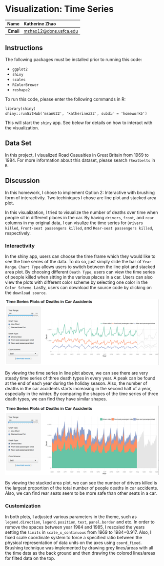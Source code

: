 Visualization: Time Series
==============================

| **Name**  | Katherine Zhao  |
|----------:|:-------------|
| **Email** | mzhao12@dons.usfca.edu |

## Instructions ##

The following packages must be installed prior to running this code:

- `ggplot2`
- `shiny`
- `scales`
- `RColorBrewer`
- `reshape2`

To run this code, please enter the following commands in R:

```
library(shiny)
shiny::runGitHub('msan622', 'katherinez22', subdir = 'homework5')
```

This will start the `shiny` app. See below for details on how to interact with the visualization.

## Data Set ##

In this project, I visualized Road Casualties in Great Britain from 1969 to 1984. For more information about this dataset, please search `?Seatbelts` in `R`.


## Discussion ##

In this homework, I chose to implement Option 2: Interactive with brushing form of interactivity. Two techiniques I chose are line plot and stacked area plot. 

In this visualization, I tried to visualize the number of deaths over time when people sit in different places in the car. By having `drivers`, `front`, and `rear` columns in my original data, I can visulize the time series for `Drivers killed`, `Front-seat passengers killed`, and `Rear-seat passengers killed`, respectively.

### Interactivity ###

In the shiny app, users can choose the time frame which they would like to see the time series of the data. To do so, just simply slide the bar of `Year Range`. `Chart Type` allows users to switch between the line plot and stacked area plot. By choosing different `Death Type`, users can view the time series of people killed when sitting in the various places in a car. Users can also view the plots with different color scheme by selecting one color in the `Color Scheme`. Lastly, users can download the source code by clicking on the `download source`.

![Interactivity](lines.png)

By viewing the time series in line plot above, we can see there are very steady time series of three death types in every year. A peak can be found at the end of each year during the holiday season. Also, the number of deaths in the car accidents starts increasing in the second half of a year, especially in the winter. By comparing the shapes of the time series of three death types, we can find they have similar shapes. 

![Interactivity](areas.png)

By viewing the stacked area plot, we can see the number of drivers killed is the largest proportion of the total number of people deaths in car accidents. Also, we can find rear seats seem to be more safe than other seats in a car. 

### Customization ###

In both plots, I adjusted various parameters in the theme, such as `legend.direction`, `legend.position`, `text`, `panel.border` and etc. In order to remove the spaces between year 1984 and 1985, I rescaled the years setting the `limits` in `scale_x_continuous` from 1969 to 1984+0.917. Also, I fixed scale coordinate system to force a specified ratio between the physical representation of data units on the axes using `coord_fixed`. Brushing technique was implemented by drawing grey lines/areas with all the time data as the back ground and then drawing the colored lines/areas for filted data on the top. 

